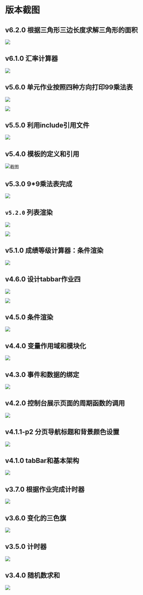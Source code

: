 # 版本截图


## v6.2.0 根据三角形三边长度求解三角形的面积

![](img/2020-03-17-20-22-58.png)

## v6.1.0 汇率计算器

![](img/2020-03-17-19-37-14.png)

## v5.6.0 单元作业按照四种方向打印99乘法表

![](img/2020-03-17-16-06-24.png)

![](img/2020-03-17-16-06-36.png)

## v5.5.0 利用include引用文件

![](img/2020-03-15-22-15-01.png)


## v5.4.0 模板的定义和引用

![截图](img/2020-03-15-21-59-50.png)


## v5.3.0 9*9乘法表完成

![](img/2020-03-15-21-40-11.png)

## `v5.2.0` 列表渲染

![](img/2020-03-15-21-25-57.png)

![](img/2020-03-15-21-26-22.png)

## v5.1.0 成绩等级计算器：条件渲染

![](img/2020-03-15-18-12-09.png)

## v4.6.0 设计tabbar作业四

![](img/2020-03-11-01-31-07.png)

![](img/2020-03-11-01-31-33.png)

## v4.5.0 条件渲染

![](img/2020-03-11-00-37-49.png)

## v4.4.0 变量作用域和模块化

![](img/2020-03-11-00-14-18.png)

## v4.3.0 事件和数据的绑定

![](img/2020-03-10-23-43-56.png)

## v4.2.0 控制台展示页面的周期函数的调用

![](img/2020-03-10-21-53-58.png)

## v4.1.1-p2 分页导航标题和背景颜色设置

![](img/2020-03-10-16-16-20.png)

## v4.1.0 tabBar和基本架构

![](img/2020-03-10-16-04-17.png)

## v3.7.0 根据作业完成计时器

![](img/2020-03-10-22-06-46.png)

## v3.6.0 变化的三色旗

![](img/2020-03-10-04-17-44.png)

## v3.5.0 计时器

![](img/2020-03-10-03-45-28.png)

## v3.4.0 随机数求和

![](img/2020-03-09-14-17-46.png)
